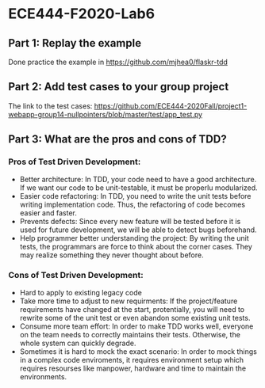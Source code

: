 # ECE444-F2020-Lab6

## Part 1: Replay the example
Done practice the example in https://github.com/mjhea0/flaskr-tdd

## Part 2: Add test cases to your group project
The link to the test cases: https://github.com/ECE444-2020Fall/project1-webapp-group14-nullpointers/blob/master/test/app_test.py

## Part 3: What are the pros and cons of TDD?
### Pros of Test Driven Development:
- Better architecture: In TDD, your code need to have a good architecture. If we want our code to be unit-testable, it must be properlu modularized.
- Easier code refactoring: In TDD, you need to write the unit tests before writing implementation code. Thus, the refactoring of code becomes easier and faster.
- Prevents defects: Since every new feature will be tested before it is used for future development, we will be able to detect bugs beforehand.
- Help programmer better understanding the project: By writing the unit tests, the programmars are force to think about the corner cases. They may realize something they never thought about before.

### Cons of Test Driven Development:
- Hard to apply to existing legacy code
- Take more time to adjust to new requirments: If the project/feature requirements have changed at the start, protentially, you will need to rewrite some of the unit test or even abandon some existing unit tests.
- Consume more team effort: In order to make TDD works well, everyone on the team needs to correctly maintains their tests. Otherwise, the whole system can quickly degrade.
- Sometimes it is hard to mock the exact scenario: In order to mock things in a complex code enviroments, it requires environment setup which requires resourses like manpower, hardware and time to maintain the environments.
